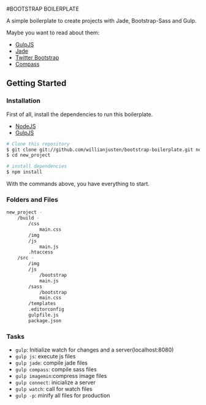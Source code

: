 #BOOTSTRAP BOILERPLATE

A simple boilerplate to create projects with Jade, Bootstrap-Sass and Gulp.

Maybe you want to read about them:
- [GulpJS](http://gulpjs.com/)
- [Jade](http://jade-lang.com/)
- [Twitter Bootstrap](http://getbootstrap.com/)
- [Compass](http://compass-style.org/)

## Getting Started

### Installation

First of all, install the dependencies to run this boilerplate.

- [NodeJS](http://nodejs.org/)
- [GulpJS](http://gulpjs.com/)


```sh
# Clone this repository
$ git clone git://github.com/willianjusten/bootstrap-boilerplate.git new_project
$ cd new_project

# install dependencies
$ npm install
```

With the commands above, you have everything to start.

### Folders and Files

```sh
new_project -
	/build -
		/css
			main.css
		/img
		/js
			main.js
		.htaccess
	/src -
		/img
		/js
			/bootstrap
			main.js
		/sass
			/bootstrap
			main.css
		/templates
		.editorconfig
		gulpfile.js
		package.json
```

### Tasks

- `gulp`: Initialize watch for changes and a server(localhost:8080)
- `gulp js`: execute js files
- `gulp jade`: compile jade files
- `gulp compass`: compile sass files
- `gulp imagemin`:compress image files
- `gulp connect`: inicialize a server
- `gulp watch`: call for watch files
- `gulp -p`: minify all files for production
